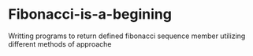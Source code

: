 # Fibonacci-is-a-begining
Writting programs to return defined fibonacci sequence member 
utilizing different methods of approache 
